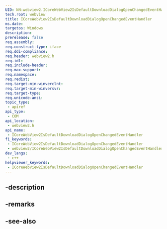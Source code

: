 ```yaml
---
UID: NN:webview2.ICoreWebView2IsDefaultDownloadDialogOpenChangedEventHandler
tech.root: webview
title: ICoreWebView2IsDefaultDownloadDialogOpenChangedEventHandler
ms.date: 
targetos: Windows
description: 
prerelease: false
req.assembly: 
req.construct-type: iface
req.ddi-compliance: 
req.header: webview2.h
req.idl: 
req.include-header: 
req.max-support: 
req.namespace: 
req.redist: 
req.target-min-winverclnt: 
req.target-min-winversvr: 
req.target-type: 
req.unicode-ansi: 
topic_type:
 - apiref
api_type:
 - COM
api_location:
 - webview2.h
api_name:
 - ICoreWebView2IsDefaultDownloadDialogOpenChangedEventHandler
f1_keywords:
 - ICoreWebView2IsDefaultDownloadDialogOpenChangedEventHandler
 - webview2/ICoreWebView2IsDefaultDownloadDialogOpenChangedEventHandler
dev_langs:
 - c++
helpviewer_keywords:
 - ICoreWebView2IsDefaultDownloadDialogOpenChangedEventHandler
---
```


## -description

## -remarks

## -see-also

